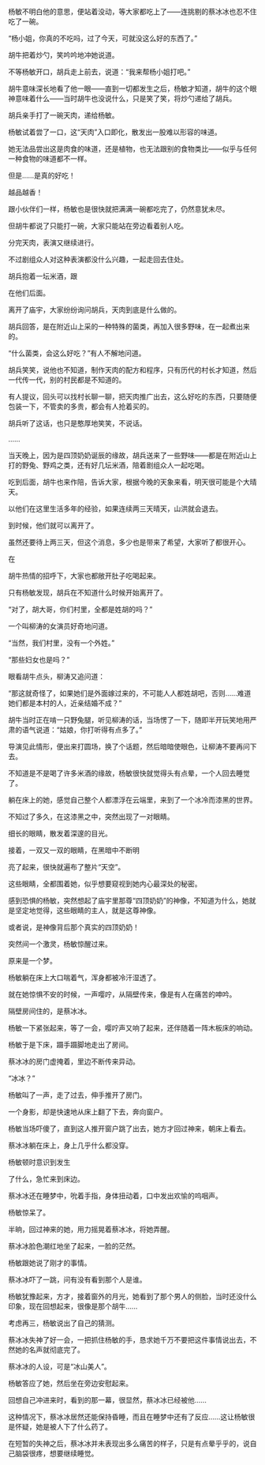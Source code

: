 杨敏不明白他的意思，便站着没动，等大家都吃上了——连挑剔的蔡冰冰也忍不住吃了一碗。

“杨小姐，你真的不吃吗，过了今天，可就没这么好的东西了。”

胡牛把着炒勺，笑吟吟地冲她说道。

不等杨敏开口，胡兵走上前去，说道：“我来帮杨小姐打吧。”

胡牛意味深长地看了他一眼——直到一切都发生之后，杨敏才知道，胡牛的这个眼神意味着什么——当时胡牛也没说什么，只是笑了笑，将炒勺递给了胡兵。

胡兵亲手打了一碗天肉，递给杨敏。

杨敏试着尝了一口，这“天肉”入口即化，散发出一股难以形容的味道。

她无法品尝出这是肉食的味道，还是植物，也无法跟别的食物类比——似乎与任何一种食物的味道都不一样。

但是……是真的好吃！

越品越香！

跟小伙伴们一样，杨敏也是很快就把满满一碗都吃完了，仍然意犹未尽。

但胡牛都说了只能打一碗，大家只能站在旁边看着别人吃。

分完天肉，表演又继续进行。

不过剧组众人对这种表演都没什么兴趣，一起走回去住处。

胡兵抱着一坛米酒，跟

在他们后面。

离开了庙宇，大家纷纷询问胡兵，天肉到底是什么做的。

胡兵回答，是在附近山上采的一种特殊的菌类，再加入很多野味，在一起煮出来的。

“什么菌类，会这么好吃？”有人不解地问道。

胡兵笑笑，说他也不知道，制作天肉的配方和程序，只有历代的村长才知道，然后一代传一代，别的村民都是不知道的。

有人提议，回头可以找村长聊一聊，把天肉推广出去，这么好吃的东西，只要随便包装一下，不管卖的多贵，都会有人抢着买的。

胡兵听了这话，也只是憨厚地笑笑，不说话。

……

当天晚上，因为是四顶奶奶诞辰的缘故，胡兵送来了一些野味——都是在附近山上打的野兔、野鸡之类，还有好几坛米酒，陪着剧组众人一起吃喝。

吃到后面，胡牛也来作陪，告诉大家，根据今晚的天象来看，明天很可能是个大晴天。

以他们在这里生活多年的经验，如果连续两三天晴天，山洪就会退去。

到时候，他们就可以离开了。

虽然还要待上两三天，但这个消息，多少也是带来了希望，大家听了都很开心。

在

胡牛热情的招呼下，大家也都敞开肚子吃喝起来。

只有杨敏发现，胡兵在不知道什么时候开始离开了。

“对了，胡大哥，你们村里，全都是姓胡的吗？”

一个叫柳涛的女演员好奇地问道。

“当然，我们村里，没有一个外姓。”

“那些妇女也是吗？”

眼看胡牛点头，柳涛又追问道：

“那这就奇怪了，如果她们是外面嫁过来的，不可能人人都姓胡吧，否则……难道她们都是本村的人，近亲结婚不成？”

胡牛当时正在啃一只野兔腿，听见柳涛的话，当场愣了一下，随即半开玩笑地用严肃的语气说道：“姑娘，你打听得有点多了。”

导演见此情形，便出来打圆场，换了个话题，然后暗暗使眼色，让柳涛不要再问下去。

不知道是不是喝了许多米酒的缘故，杨敏很快就觉得头有点晕，一个人回去睡觉了。

躺在床上的她，感觉自己整个人都漂浮在云端里，来到了一个冰冷而漆黑的世界。

不知过了多久，在这漆黑之中，突然出现了一对眼睛。

细长的眼睛，散发着深邃的目光。

接着，一双又一双的眼睛，在黑暗中不断明

亮了起来，很快就遍布了整片“天空”。

这些眼睛，全都围着她，似乎想要窥视到她内心最深处的秘密。

感到恐惧的杨敏，突然想起了庙宇里那尊“四顶奶奶”的神像，不知道为什么，她就是坚定地觉得，这些眼睛的主人，就是这尊神像。

或者说，是神像背后那个真实的四顶奶奶！

突然间一个激灵，杨敏惊醒过来。

原来是一个梦。

杨敏躺在床上大口喘着气，浑身都被冷汗湿透了。

就在她惊惧不安的时候，一声嘤咛，从隔壁传来，像是有人在痛苦的呻吟。

隔壁房间住的，是蔡冰冰。

杨敏一下紧张起来，等了一会，嘤咛声又响了起来，还伴随着一阵木板床的响动。

杨敏于是下床，蹑手蹑脚地走出了房间。

蔡冰冰的房门虚掩着，里边不断传来异动。

“冰冰？”

杨敏叫了一声，走了过去，伸手推开了房门。

一个身影，却是快速地从床上翻了下去，奔向窗户。

杨敏当场吓傻了，直到这人推开窗户跳了出去，她方才回过神来，朝床上看去。

蔡冰冰躺在床上，身上几乎什么都没穿。

杨敏顿时意识到发生

了什么，急忙来到床边。

蔡冰冰还在睡梦中，吮着手指，身体扭动着，口中发出欢愉的呜咽声。

杨敏惊呆了。

半晌，回过神来的她，用力摇晃着蔡冰冰，将她弄醒。

蔡冰冰脸色潮红地坐了起来，一脸的茫然。

杨敏跟她说了刚才的事情。

蔡冰冰吓了一跳，问有没有看到那个人是谁。

杨敏犹豫起来，方才，接着窗外的月光，她看到了那个男人的侧脸，当时还没什么印象，现在回想起来，很像是那个胡牛……

考虑再三，杨敏说出了自己的猜测。

蔡冰冰失神了好一会，一把抓住杨敏的手，恳求她千万不要把这件事情说出去，不然她的名声就彻底完了。

蔡冰冰的人设，可是“冰山美人”。

杨敏答应了她，然后坐在旁边安慰起来。

回想自己冲进来时，看到的那一幕，很显然，蔡冰冰已经被他……

这种情况下，蔡冰冰居然还能保持昏睡，而且在睡梦中还有了反应……这让杨敏很是怀疑，她是被人下了什么药了。

在短暂的失神之后，蔡冰冰并未表现出多么痛苦的样子，只是有点晕乎乎的，说自己脑袋很疼，想要继续睡觉。
